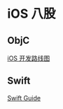 # iOS 八股

## ObjC

[iOS 开发路线图](https://ryderfang.com/posts/2021/objc-roadmap/#foundation)

## Swift

[Swift Guide](https://github.com/ipader/SwiftGuide.git)





